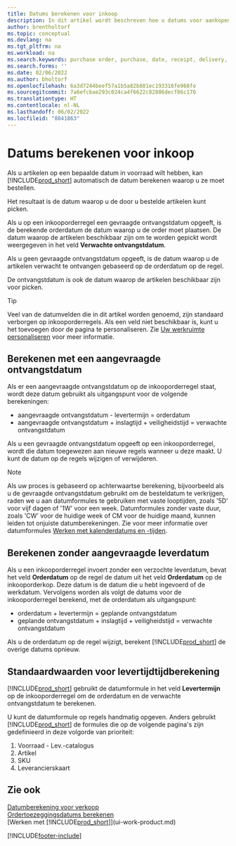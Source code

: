 ```yaml
---
title: Datums berekenen voor inkoop
description: In dit artikel wordt beschreven hoe u datums voor aankopen kunt berekenen.
author: brentholtorf
ms.topic: conceptual
ms.devlang: na
ms.tgt_pltfrm: na
ms.workload: na
ms.search.keywords: purchase order, purchase, date, receipt, delivery, lead time
ms.search.forms: ''
ms.date: 02/06/2022
ms.author: bholtorf
ms.openlocfilehash: 6a3d7244beef57a1b5a82b881ec193316fe968fe
ms.sourcegitcommit: 7a6efcbae293c024ca4f6622c82886decf86c176
ms.translationtype: HT
ms.contentlocale: nl-NL
ms.lasthandoff: 06/02/2022
ms.locfileid: "8841863"
---
```

# <a name="calculate-dates-for-purchases"></a>Datums berekenen voor inkoop

Als u artikelen op een bepaalde datum in voorraad wilt hebben, kan [!INCLUDE[prod_short](includes/prod_short.md)] automatisch de datum berekenen waarop u ze moet bestellen. 

Het resultaat is de datum waarop u de door u bestelde artikelen kunt picken.  

Als u op een inkooporderregel een gevraagde ontvangstdatum opgeeft, is de berekende orderdatum de datum waarop u de order moet plaatsen. De datum waarop de artikelen beschikbaar zijn om te worden gepickt wordt weergegeven in het veld **Verwachte ontvangstdatum**.  

Als u geen gevraagde ontvangstdatum opgeeft, is de datum waarop u de artikelen verwacht te ontvangen gebaseerd op de orderdatum op de regel. 

De ontvangstdatum is ook de datum waarop de artikelen beschikbaar zijn voor picken.  

> [!TIP]
> Veel van de datumvelden die in dit artikel worden genoemd, zijn standaard verborgen op inkooporderregels. Als een veld niet beschikbaar is, kunt u het toevoegen door de pagina te personaliseren. Zie [Uw werkruimte personaliseren](ui-personalization-user.md) voor meer informatie.

## <a name="calculating-with-a-requested-receipt-date"></a>Berekenen met een aangevraagde ontvangstdatum

Als er een aangevraagde ontvangstdatum op de inkooporderregel staat, wordt deze datum gebruikt als uitgangspunt voor de volgende berekeningen:  

- aangevraagde ontvangstdatum - levertermijn = orderdatum  
- aangevraagde ontvangstdatum + inslagtijd + veiligheidstijd = verwachte ontvangstdatum  

Als u een gevraagde ontvangstdatum opgeeft op een inkooporderregel, wordt die datum toegewezen aan nieuwe regels wanneer u deze maakt. U kunt de datum op de regels wijzigen of verwijderen.  

> [!NOTE]
> Als uw proces is gebaseerd op achterwaartse berekening, bijvoorbeeld als u de gevraagde ontvangstdatum gebruikt om de besteldatum te verkrijgen, raden we u aan datumformules te gebruiken met vaste looptijden, zoals '5D' voor vijf dagen of '1W' voor een week. Datumformules zonder vaste duur, zoals 'CW' voor de huidige week of CM voor de huidige maand, kunnen leiden tot onjuiste datumberekeningen. Zie voor meer informatie over datumformules [Werken met kalenderdatums en -tijden](ui-enter-date-ranges.md).

## <a name="calculating-without-a-requested-delivery-date"></a>Berekenen zonder aangevraagde leverdatum

Als u een inkooporderregel invoert zonder een verzochte leverdatum, bevat het veld **Orderdatum** op de regel de datum uit het veld **Orderdatum** op de inkooporderkop. Deze datum is de datum die u hebt ingevoerd of de werkdatum. Vervolgens worden als volgt de datums voor de inkooporderregel berekend, met de orderdatum als uitgangspunt:  

- orderdatum + levertermijn = geplande ontvangstdatum  
- geplande ontvangstdatum + inslagtijd + veiligheidstijd = verwachte ontvangstdatum  

Als u de orderdatum op de regel wijzigt, berekent [!INCLUDE[prod_short](includes/prod_short.md)] de overige datums opnieuw.  

## <a name="default-values-for-lead-time-calculation"></a>Standaardwaarden voor levertijdtijdberekening

[!INCLUDE[prod_short](includes/prod_short.md)] gebruikt de datumformule in het veld **Levertermijn** op de inkooporderregel om de orderdatum en de verwachte ontvangstdatum te berekenen.  

U kunt de datumformule op regels handmatig opgeven. Anders gebruikt [!INCLUDE[prod_short](includes/prod_short.md)] de formules die op de volgende pagina's zijn gedefinieerd in deze volgorde van prioriteit:

1. Voorraad - Lev.-catalogus
2. Artikel
3. SKU
4. Leverancierskaart

## <a name="see-also"></a>Zie ook

[Datumberekening voor verkoop](sales-date-calculation-for-sales.md)   
[Ordertoezeggingsdatums berekenen](sales-how-to-calculate-order-promising-dates.md)  
[Werken met [!INCLUDE[prod_short](includes/prod_short.md)]](ui-work-product.md)  


[!INCLUDE[footer-include](includes/footer-banner.md)]